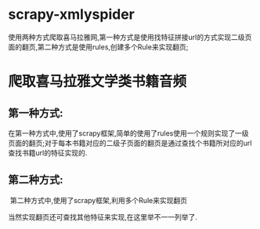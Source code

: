 # scrapy-xmlyspider
使用两种方式爬取喜马拉雅网,第一种方式是使用找特征拼接url的方式实现二级页面的翻页,第二种方式是使用rules,创建多个Rule来实现翻页;
# 爬取喜马拉雅文学类书籍音频
## 第一种方式:
​	在第一种方式中,使用了scrapy框架,简单的使用了rules使用一个规则实现了一级页面的翻页;对于每本书籍对应的二级子页面的翻页是通过查找个书籍所对应的url查找书籍url的特征实现的.

## 第二种方式:
​	第二种方式中,使用了scrapy框架,利用多个Rule来实现翻页

当然实现翻页还可查找其他特征来实现,在这里举不一一列举了.
